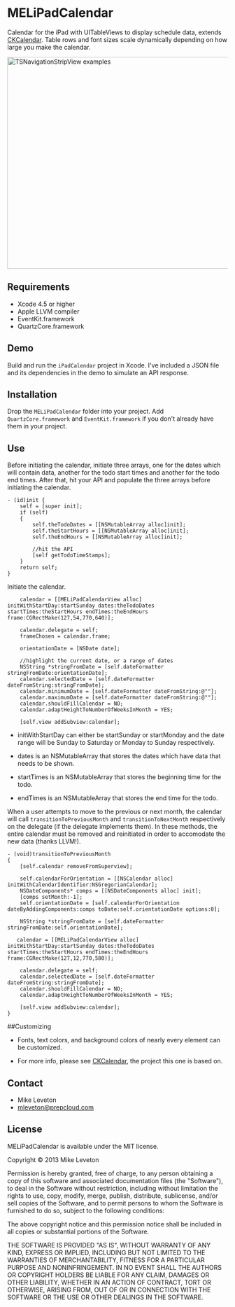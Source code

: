 MELiPadCalendar
=======

Calendar for the iPad with UITableViews to display schedule data, extends [CKCalendar](https://github.com/jaykz52/CKCalendar).
Table rows and font sizes scale dynamically depending on how large you make the calendar.

<img src="https://raw.github.com/Leveton/MELiPadCalendar/master/screenshots/calendar.png" alt="TSNavigationStripView examples" width="680" height="484" />

## Requirements

* Xcode 4.5 or higher
* Apple LLVM compiler
* EventKit.framework
* QuartzCore.framework

## Demo

Build and run the `iPadCalendar` project in Xcode. 
I've included a JSON file and its dependencies in the demo to simulate an API response.

## Installation

Drop the `MELiPadCalendar` folder into your project.
Add `QuartzCore.framework` and `EventKit.framework` if you don't already have them in your project.

## Use

Before initiating the calendar, initiate three arrays, one for the dates which will contain data, another for the todo start times and another for the todo end times.
After that, hit your API and populate the three arrays before initiating the calendar.

```objc
- (id)init {
    self = [super init];
    if (self)
    {
        self.theTodoDates = [[NSMutableArray alloc]init];
        self.theStartHours = [[NSMutableArray alloc]init];
        self.theEndHours = [[NSMutableArray alloc]init];
        
        //hit the API
        [self getTodoTimeStamps];
    }
    return self;
}
```

Initiate the calendar.

```objc
	calendar = [[MELiPadCalendarView alloc] initWithStartDay:startSunday dates:theTodoDates startTimes:theStartHours endTimes:theEndHours frame:CGRectMake(127,54,770,640)];

	calendar.delegate = self;
    frameChosen = calendar.frame;

	orientationDate = [NSDate date];

	//highlight the current date, or a range of dates
	NSString *stringFromDate = [self.dateFormatter stringFromDate:orientationDate];
	calendar.selectedDate = [self.dateFormatter dateFromString:stringFromDate];
	calendar.minimumDate = [self.dateFormatter dateFromString:@""];
	calendar.maximumDate = [self.dateFormatter dateFromString:@""];
	calendar.shouldFillCalendar = NO;
	calendar.adaptHeightToNumberOfWeeksInMonth = YES;

	[self.view addSubview:calendar];
```

- initWithStartDay can either be startSunday or startMonday and the date range will be Sunday to Saturday or Monday to Sunday respectively.

- dates is an NSMutableArray that stores the dates which have data that needs to be shown.

- startTimes is an NSMutableArray that stores the beginning time for the todo.

- endTimes is an NSMutableArray that stores the end time for the todo.

When a user attempts to move to the previous or next month, the calendar will call `transitionToPreviousMonth` and `transitionToNextMonth` respectively on the delegate (if the delegate implements them).
In these methods, the entire calendar must be removed and reinitiated in order to accomodate the new data (thanks LLVM!).

``` objc
- (void)transitionToPreviousMonth
{
    [self.calendar removeFromSuperview];
    
    self.calendarForOrientation = [[NSCalendar alloc] initWithCalendarIdentifier:NSGregorianCalendar];
    NSDateComponents* comps = [[NSDateComponents alloc] init];
    [comps setMonth:-1];
    self.orientationDate = [self.calendarForOrientation dateByAddingComponents:comps toDate:self.orientationDate options:0];
    
    NSString *stringFromDate = [self.dateFormatter stringFromDate:self.orientationDate];
    
   calendar = [[MELiPadCalendarView alloc] initWithStartDay:startSunday dates:theTodoDates startTimes:theStartHours endTimes:theEndHours frame:CGRectMake(127,12,770,580)];
    
    calendar.delegate = self;
    calendar.selectedDate = [self.dateFormatter dateFromString:stringFromDate];
    calendar.shouldFillCalendar = NO;
    calendar.adaptHeightToNumberOfWeeksInMonth = YES;

    [self.view addSubview:calendar];
}
```
##Customizing

- Fonts, text colors, and background colors of nearly every element can be customized.

- For more info, please see [CKCalendar](https://github.com/jaykz52/CKCalendar), the project this one is based on.

## Contact

- Mike Leveton
- mleveton@prepcloud.com

## License

MELiPadCalendar is available under the MIT license.

Copyright © 2013 Mike Leveton

Permission is hereby granted, free of charge, to any person obtaining a copy of this software and associated documentation files (the "Software"), to deal in the Software without restriction, including without limitation the rights to use, copy, modify, merge, publish, distribute, sublicense, and/or sell copies of the Software, and to permit persons to whom the Software is furnished to do so, subject to the following conditions:

The above copyright notice and this permission notice shall be included in all copies or substantial portions of the Software.

THE SOFTWARE IS PROVIDED "AS IS", WITHOUT WARRANTY OF ANY KIND, EXPRESS OR IMPLIED, INCLUDING BUT NOT LIMITED TO THE WARRANTIES OF MERCHANTABILITY, FITNESS FOR A PARTICULAR PURPOSE AND NONINFRINGEMENT. IN NO EVENT SHALL THE AUTHORS OR COPYRIGHT HOLDERS BE LIABLE FOR ANY CLAIM, DAMAGES OR OTHER LIABILITY, WHETHER IN AN ACTION OF CONTRACT, TORT OR OTHERWISE, ARISING FROM, OUT OF OR IN CONNECTION WITH THE SOFTWARE OR THE USE OR OTHER DEALINGS IN THE SOFTWARE.